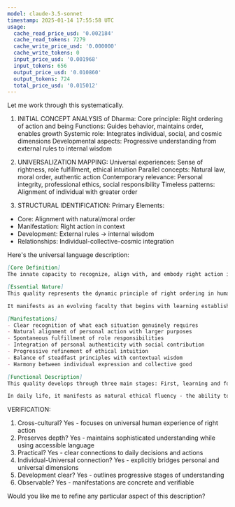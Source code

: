 ```yaml
---
model: claude-3.5-sonnet
timestamp: 2025-01-14 17:55:58 UTC
usage:
  cache_read_price_usd: '0.002184'
  cache_read_tokens: 7279
  cache_write_price_usd: '0.000000'
  cache_write_tokens: 0
  input_price_usd: '0.001968'
  input_tokens: 656
  output_price_usd: '0.010860'
  output_tokens: 724
  total_price_usd: '0.015012'
---
```


Let me work through this systematically.

1. INITIAL CONCEPT ANALYSIS of Dharma:
Core principle: Right ordering of action and being
Functions: Guides behavior, maintains order, enables growth
Systemic role: Integrates individual, social, and cosmic dimensions
Developmental aspects: Progressive understanding from external rules to internal wisdom

2. UNIVERSALIZATION MAPPING:
Universal experiences: Sense of rightness, role fulfillment, ethical intuition
Parallel concepts: Natural law, moral order, authentic action
Contemporary relevance: Personal integrity, professional ethics, social responsibility
Timeless patterns: Alignment of individual with greater order

3. STRUCTURAL IDENTIFICATION:
Primary Elements:
- Core: Alignment with natural/moral order
- Manifestation: Right action in context
- Development: External rules → internal wisdom
- Relationships: Individual-collective-cosmic integration

Here's the universal language description:

```markdown
[Core Definition]
The innate capacity to recognize, align with, and embody right action in each situation, combining deep understanding of natural order with practical wisdom in daily life. This faculty integrates personal authenticity, social responsibility, and universal principles into coherent, life-supporting behavior.

[Essential Nature]
This quality represents the dynamic principle of right ordering in human experience - the capacity to recognize and actualize what is genuinely appropriate in each situation. It operates as an internal compass that integrates universal principles with contextual wisdom, enabling actions that simultaneously serve individual growth, social harmony, and larger natural orders.

It manifests as an evolving faculty that begins with learning established patterns and principles, develops through understanding their underlying wisdom, and matures into spontaneous recognition of right action. This development bridges external guidance and internal knowing, rules and wisdom, personal truth and universal order.

[Manifestations]
- Clear recognition of what each situation genuinely requires
- Natural alignment of personal action with larger purposes
- Spontaneous fulfillment of role responsibilities
- Integration of personal authenticity with social contribution
- Progressive refinement of ethical intuition
- Balance of steadfast principles with contextual wisdom
- Harmony between individual expression and collective good

[Functional Description]
This quality develops through three main stages: First, learning and following established patterns of right action; second, understanding the principles behind these patterns; and finally, developing direct recognition of what each moment requires. It operates by continuously integrating multiple levels of order - personal truth, social needs, and universal principles - into clear practical insight.

In daily life, it manifests as natural ethical fluency - the ability to navigate complex situations with actions that are simultaneously true to oneself, beneficial to others, and aligned with larger principles. It enables one to maintain integrity while adapting to circumstances, fulfilling responsibilities while growing personally, and contributing to collective good while honoring individual truth.
```

VERIFICATION:
1. Cross-cultural? Yes - focuses on universal human experience of right action
2. Preserves depth? Yes - maintains sophisticated understanding while using accessible language
3. Practical? Yes - clear connections to daily decisions and actions
4. Individual-Universal connection? Yes - explicitly bridges personal and universal dimensions
5. Development clear? Yes - outlines progressive stages of understanding
6. Observable? Yes - manifestations are concrete and verifiable

Would you like me to refine any particular aspect of this description?